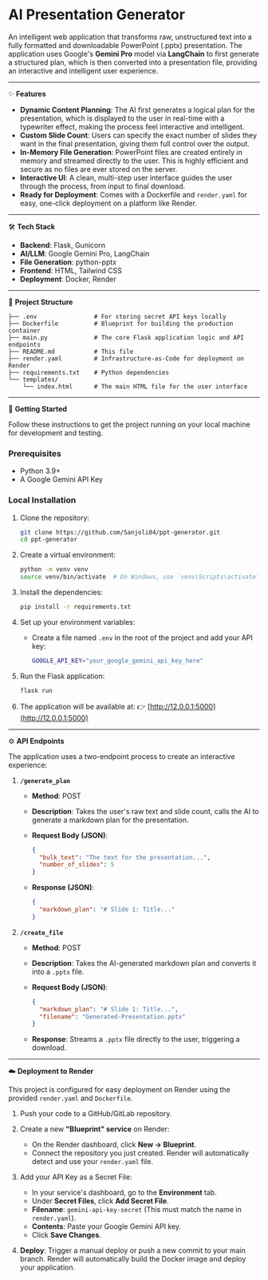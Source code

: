 # AI Presentation Generator

An intelligent web application that transforms raw, unstructured text into a fully formatted and downloadable PowerPoint (.pptx) presentation. The application uses Google's **Gemini Pro** model via **LangChain** to first generate a structured plan, which is then converted into a presentation file, providing an interactive and intelligent user experience.

<!-- TODO: Add a screenshot of your application here -->

---

✨ **Features**

* **Dynamic Content Planning**: The AI first generates a logical plan for the presentation, which is displayed to the user in real-time with a typewriter effect, making the process feel interactive and intelligent.
* **Custom Slide Count**: Users can specify the exact number of slides they want in the final presentation, giving them full control over the output.
* **In-Memory File Generation**: PowerPoint files are created entirely in memory and streamed directly to the user. This is highly efficient and secure as no files are ever stored on the server.
* **Interactive UI**: A clean, multi-step user interface guides the user through the process, from input to final download.
* **Ready for Deployment**: Comes with a Dockerfile and `render.yaml` for easy, one-click deployment on a platform like Render.

---

🛠️ **Tech Stack**

* **Backend**: Flask, Gunicorn
* **AI/LLM**: Google Gemini Pro, LangChain
* **File Generation**: python-pptx
* **Frontend**: HTML, Tailwind CSS
* **Deployment**: Docker, Render

---

📂 **Project Structure**

```
├── .env                # For storing secret API keys locally
├── Dockerfile          # Blueprint for building the production container
├── main.py             # The core Flask application logic and API endpoints
├── README.md           # This file
├── render.yaml         # Infrastructure-as-Code for deployment on Render
├── requirements.txt    # Python dependencies
└── templates/
    └── index.html      # The main HTML file for the user interface
```

---

🚀 **Getting Started**

Follow these instructions to get the project running on your local machine for development and testing.

### Prerequisites

* Python 3.9+
* A Google Gemini API Key

### Local Installation

1. Clone the repository:

   ```bash
   git clone https://github.com/Sanjoli04/ppt-generator.git
   cd ppt-generator
   ```

2. Create a virtual environment:

   ```bash
   python -m venv venv
   source venv/bin/activate  # On Windows, use `venv\Scripts\activate`
   ```

3. Install the dependencies:

   ```bash
   pip install -r requirements.txt
   ```

4. Set up your environment variables:

   * Create a file named `.env` in the root of the project and add your API key:

     ```bash
     GOOGLE_API_KEY="your_google_gemini_api_key_here"
     ```

5. Run the Flask application:

   ```bash
   flask run
   ```

6. The application will be available at:
   👉 [http://12.0.0.1:5000](http://12.0.0.1:5000)

---

⚙️ **API Endpoints**

The application uses a two-endpoint process to create an interactive experience:

1. **`/generate_plan`**

   * **Method**: POST
   * **Description**: Takes the user's raw text and slide count, calls the AI to generate a markdown plan for the presentation.
   * **Request Body (JSON)**:

     ```json
     {
       "bulk_text": "The text for the presentation...",
       "number_of_slides": 5
     }
     ```
   * **Response (JSON)**:

     ```json
     {
       "markdown_plan": "# Slide 1: Title..."
     }
     ```

2. **`/create_file`**

   * **Method**: POST
   * **Description**: Takes the AI-generated markdown plan and converts it into a `.pptx` file.
   * **Request Body (JSON)**:

     ```json
     {
       "markdown_plan": "# Slide 1: Title...",
       "filename": "Generated-Presentation.pptx"
     }
     ```
   * **Response**: Streams a `.pptx` file directly to the user, triggering a download.

---

☁️ **Deployment to Render**

This project is configured for easy deployment on Render using the provided `render.yaml` and `Dockerfile`.

1. Push your code to a GitHub/GitLab repository.
2. Create a new **"Blueprint" service** on Render:

   * On the Render dashboard, click **New → Blueprint**.
   * Connect the repository you just created. Render will automatically detect and use your `render.yaml` file.
3. Add your API Key as a Secret File:

   * In your service's dashboard, go to the **Environment** tab.
   * Under **Secret Files**, click **Add Secret File**.
   * **Filename**: `gemini-api-key-secret` (This must match the name in `render.yaml`).
   * **Contents**: Paste your Google Gemini API key.
   * Click **Save Changes**.
4. **Deploy**: Trigger a manual deploy or push a new commit to your main branch. Render will automatically build the Docker image and deploy your application.
